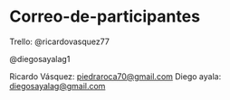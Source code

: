 # Correo-de-participantes
Trello:
@ricardovasquez77

@diegosayalag1

Ricardo Vásquez:
piedraroca70@gmail.com
Diego ayala:
diegosayalag@gmail.com
